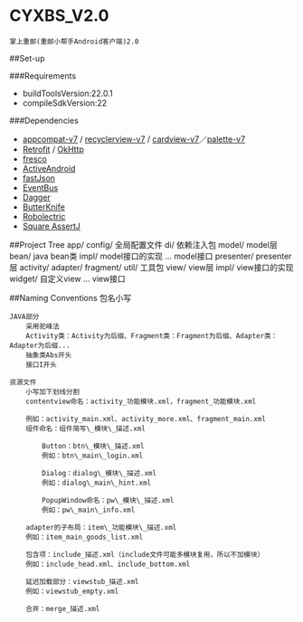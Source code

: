 # CYXBS_V2.0
	掌上重邮(重邮小帮手Android客户端)2.0

##Set-up

###Requirements
- buildToolsVersion:22.0.1
- compileSdkVersion:22

###Dependencies
- [appcompat-v7](https://developer.android.com/tools/support-library/features.html#v7-appcompat) / [recyclerview-v7](https://developer.android.com/tools/support-library/features.html#v7-recyclerview) / [cardview-v7](https://developer.android.com/tools/support-library/features.html#v7-cardview)／[palette-v7](https://developer.android.com/reference/android/support/v7/graphics/Palette.html)
- [Retrofit](https://github.com/square/retrofit) / [OkHttp](https://github.com/square/okhttp)
- [fresco](http://frescolib.org/)
- [ActiveAndroid](http://www.activeandroid.com/)
- [fastJson](https://github.com/alibaba/fastjson/wiki)
- [EventBus](https://github.com/greenrobot/EventBus)
- [Dagger](https://github.com/google/dagger)
- [ButterKnife](http://jakewharton.github.io/butterknife/)
- [Robolectric](https://github.com/robolectric/robolectric)
- [Square AssertJ](https://github.com/square/assertj-android)

##Project Tree
    app/
        config/         全局配置文件
        di/             依赖注入包
        model/          model层
            bean/       java bean类
            impl/       model接口的实现
            ...         model接口
        presenter/      presenter层
            activity/
            adapter/
            fragment/
        util/           工具包
        view/           view层
            impl/       view接口的实现
            widget/     自定义view
            ...         view接口


##Naming Conventions
    包名小写

    JAVA部分
        采用驼峰法
        Activity类：Activity为后缀、Fragment类：Fragment为后缀、Adapter类：Adapter为后缀...
        抽象类Abs开头
        接口I开头

    资源文件
        小写加下划线分割
        contentview命名：activity_功能模块.xml，fragment_功能模块.xml

        例如：activity_main.xml、activity_more.xml、fragment_main.xml
        组件命名：组件简写\_模块\_描述.xml

            Button：btn\_模块\_描述.xml
            例如：btn\_main\_login.xml

            Dialog：dialog\_模块\_描述.xml
            例如：dialog\_main\_hint.xml

            PopupWindow命名：pw\_模块\_描述.xml
            例如：pw\_main\_info.xml

        adapter的子布局：item\_功能模块\_描述.xml
        例如：item_main_goods_list.xml

        包含项：include_描述.xml（include文件可能多模块复用，所以不加模块）
        例如：include_head.xml、include_bottom.xml

        延迟加载部分：viewstub_描述.xml
        例如：viewstub_empty.xml

        合并：merge_描述.xml


